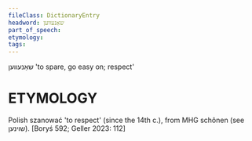 ```yaml
---
fileClass: DictionaryEntry
headword: שאַנעווען
part_of_speech: 
etymology: 
tags: 
---
```

שאַנעווען
'to spare, go easy on; respect'

ETYMOLOGY
===========
Polish szanować 'to respect' (since the 14th c.), from MHG schônen (see שוינען).
[Boryś 592; Geller 2023: 112]